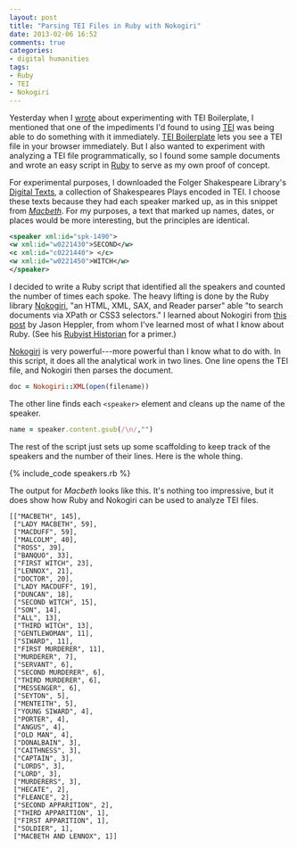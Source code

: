 ```yaml
---
layout: post
title: "Parsing TEI Files in Ruby with Nokogiri"
date: 2013-02-06 16:52
comments: true
categories: 
- digital humanities
tags:
- Ruby
- TEI
- Nokogiri
---
```


Yesterday when I [wrote][] about experimenting with TEI Boilerplate, I
mentioned that one of the impediments I'd found to using [TEI][] was
being able to do something with it immediately. [TEI Boilerplate][] lets
you see a TEI file in your browser immediately. But I also wanted to
experiment with analyzing a TEI file programmatically, so I found some
sample documents and wrote an easy script in [Ruby][] to serve as my own
proof of concept.

For experimental purposes, I downloaded the Folger Shakespeare Library's
[Digital Texts][], a collection of Shakespeares Plays encoded in TEI. I
choose these texts because they had each speaker marked up, as in this
snippet from *[Macbeth][]*. For my purposes, a text that marked up
names, dates, or places would be more interesting, but the principles 
are identical.

``` xml
<speaker xml:id="spk-1490">
<w xml:id="w0221430">SECOND</w>
<c xml:id="c0221440"> </c>
<w xml:id="w0221450">WITCH</w>
</speaker>
```

I decided to write a Ruby script that identified all the speakers and
counted the number of times each spoke. The heavy lifting is done by the
Ruby library [Nokogiri][], "an HTML, XML, SAX, and Reader parser" able
"to search documents via XPath or CSS3 selectors." I learned about
Nokogiri from [this post][] by Jason Heppler, from whom I've learned
most of what I know about Ruby. (See his [Rubyist Historian][] for a
primer.)

[Nokogiri][] is very powerful---more powerful than I know what to do 
with. In this script, it does all the analytical work in two lines. 
One line opens the TEI file, and Nokogiri then parses the document.

``` ruby
doc = Nokogiri::XML(open(filename))
```

The other line finds each `<speaker>` element and cleans up the name 
of the speaker.

``` ruby
name = speaker.content.gsub(/\n/,"")
``` 

The rest of the script just sets up some scaffolding to keep track of 
the speakers and the number of their lines. Here is the whole thing.

{% include_code speakers.rb %}

The output for *Macbeth* looks like this. It's nothing too impressive, 
but it does show how Ruby and Nokogiri can be used to analyze TEI files.

``` text
[["MACBETH", 145],
 ["LADY MACBETH", 59],
 ["MACDUFF", 59],
 ["MALCOLM", 40],
 ["ROSS", 39],
 ["BANQUO", 33],
 ["FIRST WITCH", 23],
 ["LENNOX", 21],
 ["DOCTOR", 20],
 ["LADY MACDUFF", 19],
 ["DUNCAN", 18],
 ["SECOND WITCH", 15],
 ["SON", 14],
 ["ALL", 13],
 ["THIRD WITCH", 13],
 ["GENTLEWOMAN", 11],
 ["SIWARD", 11],
 ["FIRST MURDERER", 11],
 ["MURDERER", 7],
 ["SERVANT", 6],
 ["SECOND MURDERER", 6],
 ["THIRD MURDERER", 6],
 ["MESSENGER", 6],
 ["SEYTON", 5],
 ["MENTEITH", 5],
 ["YOUNG SIWARD", 4],
 ["PORTER", 4],
 ["ANGUS", 4],
 ["OLD MAN", 4],
 ["DONALBAIN", 3],
 ["CAITHNESS", 3],
 ["CAPTAIN", 3],
 ["LORDS", 3],
 ["LORD", 3],
 ["MURDERERS", 3],
 ["HECATE", 2],
 ["FLEANCE", 2],
 ["SECOND APPARITION", 2],
 ["THIRD APPARITION", 1],
 ["FIRST APPARITION", 1],
 ["SOLDIER", 1],
 ["MACBETH AND LENNOX", 1]]
```

  [Digital Texts]: http://www.folgerdigitaltexts.org/
  [Macbeth]: http://www.folgerdigitaltexts.org/?chapter=5&play=Mac&loc=p7
  [Nokogiri]: http://nokogiri.org/
  [Ruby]: http://www.ruby-lang.org/en/
  [Rubyist Historian]: http://hepplerj.github.com/rubyist-historian/
  [TEI Boilerplate]: http://dcl.slis.indiana.edu/teibp/
  [TEI]: http://www.tei-c.org/index.xml
  [this post]: http://jasonheppler.org/2012/10/12/better-web-scraping-with-nokogiri.html
  [wrote]: http://lincolnmullen.com/blog/tei-boilerplate-for-getting-started-with-tei/
